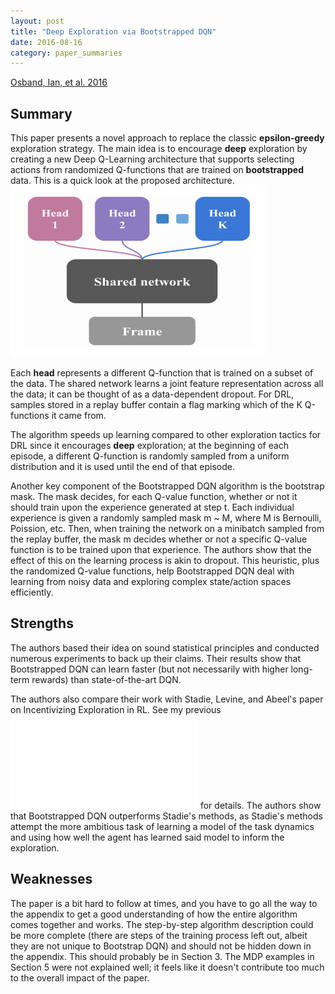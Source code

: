 ```yaml
---
layout: post
title: "Deep Exploration via Bootstrapped DQN"
date: 2016-08-16
category: paper_summaries
---
```


[Osband, Ian, et al. 2016](http://arxiv.org/pdf/1602.04621v3.pdf)

## Summary 

This paper presents a novel approach to replace the classic **epsilon-greedy** exploration strategy. The main idea is to encourage **deep** exploration by creating a new Deep Q-Learning architecture that supports selecting actions from randomized Q-functions that are trained on **bootstrapped** data. This is a quick look at the proposed architecture. ![Bootstrapped DQN Architecture](/assets/bootstrapped_dqn_arch.png)

Each __head__ represents a different Q-function that is trained on a subset of the data. The shared network learns a joint feature representation across all the data; it can be thought of as a data-dependent dropout. For DRL, samples stored in a replay buffer contain a flag marking which of the K Q-functions it came from. 

The algorithm speeds up learning compared to other exploration tactics for DRL since it encourages **deep** exploration; at the beginning of each episode, a different Q-function is randomly sampled from a uniform distribution and it is used until the end of that episode. 

Another key component of the Bootstrapped DQN algorithm is the bootstrap mask. The mask decides, for each Q-value function, whether or not it should train upon the experience generated at step t. Each individual experience is given a randomly sampled mask m ~ M, where M is Bernoulli, Poission, etc. Then, when training the network on a minibatch sampled from the replay buffer, the mask m decides whether or not a specific Q-value function is to be trained upon that experience. The authors show that the effect of this on the learning process is akin to dropout. This heuristic, plus the randomized Q-value functions, help Bootstrapped DQN deal with learning from noisy data and exploring complex state/action spaces efficiently. 

## Strengths

The authors based their idea on sound statistical principles and conducted numerous experiments to back up their claims. Their results show that Bootstrapped DQN can learn faster (but not necessarily with higher long-term rewards) than state-of-the-art DQN. 

The authors also compare their work with Stadie, Levine, and Abeel's paper on Incentivizing Exploration in RL. See my previous ![post](/_posts/2016-01-22-incentivizing-exploration-in-rl.markdown) for details. The authors show that Bootstrapped DQN outperforms Stadie's methods, as Stadie's methods attempt the more ambitious task of learning a model of the task dynamics and using how well the agent has learned said model to inform the exploration. 

## Weaknesses

The paper is a bit hard to follow at times, and you have to go all the way to the appendix to get a good understanding of how the entire algorithm comes together and works. The step-by-step algorithm description could be more complete (there are steps of the training process left out, albeit they are not unique to Bootstrap DQN) and should not be hidden down in the appendix. This should probably be in Section 3. The MDP examples in Section 5 were not explained well; it feels like it doesn't contribute too much to the overall impact of the paper.   